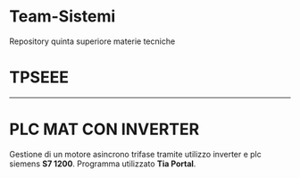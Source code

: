 # Team-Sistemi
Repository quinta superiore materie tecniche

# TPSEEE
--------------------------------------------------------------------------------------------------------------------
# PLC MAT CON INVERTER
Gestione di un motore asincrono trifase tramite utilizzo inverter e plc siemens **S7 1200**.
Programma utilizzato **Tia Portal**.
